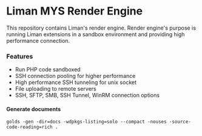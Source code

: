 # Liman MYS Render Engine

This repository contains Liman's render engine. Render engine's purpose is running Liman extensions in a sandbox environment and providing high performance connection.

### Features

- Run PHP code sandboxed
- SSH connection pooling for higher performance
- High performance SSH tunneling for unix socket
- File uploading to remote servers
- SSH, SFTP, SMB, SSH Tunnel, WinRM connection options

#### Generate documents

```
golds -gen -dir=docs -wdpkgs-listing=solo --compact -nouses -source-code-reading=rich .
```